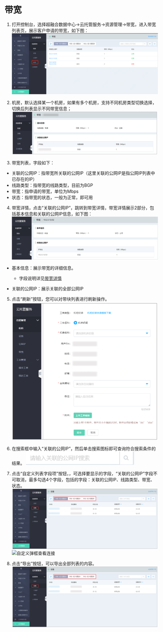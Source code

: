 # 带宽

1. 打开控制台，选择超融合数据中心->云托管服务->资源管理->带宽，进入带宽列表页，展示客户申请的带宽，如下图：
![带宽列表查看连接](https://github.com/jdcloudcom/cn/blob/cn-Cloud-Cabinet-Service/image/Hyper-Converged-IDC/Cloud-Cabinet-Service/CCS019.png)

2. 机房，默认选择某一个机房，如果有多个机房，支持不同机房类型切换选择，切换后列表显示不同带宽信息；
![地域区查看连接](https://github.com/jdcloudcom/cn/blob/cn-Cloud-Cabinet-Service/image/Hyper-Converged-IDC/Cloud-Cabinet-Service/CCS005.png)

3. 带宽列表，字段如下：
- 关联的公网IP：指带宽所关联的公网IP（这里关联的公网IP是指公网IP列表中已存在的IP）
- 线路类型：指带宽的线路类型，目前为BGP
- 带宽：指申请的带宽，单位为Mbps
- 状态：指带宽的状态，一般为正常，即可用

4. 带宽详情，点击“关联的公网IP”，跳转到带宽详情，带宽详情展示2部分，包括基本信息和关联的公网IP信息，如下图：
![带宽详情查看连接](https://github.com/jdcloudcom/cn/blob/cn-Cloud-Cabinet-Service/image/Hyper-Converged-IDC/Cloud-Cabinet-Service/CCS020.png)

- 基本信息：展示带宽的详细信息。

  - 字段说明详见[带宽详情]()   
  
- 关联的公网IP：展示关联的全部公网IP

5. 点击“刷新”按钮，您可以对带块列表进行刷新操作。
![刷新按钮查看连接](https://github.com/jdcloudcom/cn/blob/cn-Cloud-Cabinet-Service/image/Hyper-Converged-IDC/Cloud-Cabinet-Service/CCS007.png)

6. 在搜索框中输入“关联的公网IP”，然后单击搜索图标即可查询符合搜索条件的结果。
![带宽列表搜索查看连接](https://github.com/jdcloudcom/cn/blob/cn-Cloud-Cabinet-Service/image/Hyper-Converged-IDC/Cloud-Cabinet-Service/CCS021.png)

7. 点击“自定义列表字段项”按钮，，可选择要显示的字段，“关联的公网IP”字段不可取消，最多勾选4个字段，包括的字段：关联的公网IP、线路类型、带宽、状态。
![自定义按钮查看连接](https://github.com/jdcloudcom/cn/blob/cn-Cloud-Cabinet-Service/image/Hyper-Converged-IDC/Cloud-Cabinet-Service/CCS011.png)
![自定义弹框查看连接](https://github.com/jdcloudcom/cn/blob/cn-Cloud-Cabinet-Service/image/Hyper-Converged-IDC/Cloud-Cabinet-Service/CCS22.png)

8. 点击“导出”按钮，可以导出全部列表的内容。
![导出按钮查看连接](https://github.com/jdcloudcom/cn/blob/cn-Cloud-Cabinet-Service/image/Hyper-Converged-IDC/Cloud-Cabinet-Service/CCS011.png)
